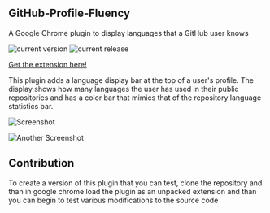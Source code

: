 ## GitHub-Profile-Fluency

A Google Chrome plugin to display languages that a GitHub user knows

![current version](https://img.shields.io/badge/version-1.5.1-green.svg)
![current release](https://img.shields.io/badge/release-1.5.1-green.svg)

[Get the extension here!](https://chrome.google.com/webstore/detail/github-profile-fluency/ebehmeojfclfifngmnfedkbakddbecja)

This plugin adds a language display bar at the top of a user's profile. The display shows how many languages the user has used in their public repositories and has a color bar that mimics that of the repository language statistics bar.

![Screenshot](http://i.imgur.com/qfZjAXQ.png)

![Another Screenshot](http://i.imgur.com/8GMwDcn.png)

## Contribution

To create a version of this plugin that you can test, clone the repository and than in google chrome load the plugin as an unpacked extension and than you can begin to test various modifications to the source code
